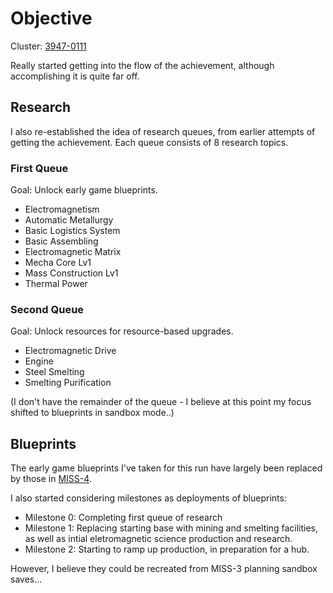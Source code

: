 
# Objective

Cluster: [3947-0111](../clusters/3947-0111/details.md)

Really started getting into the flow of the achievement, although accomplishing it is quite far off.

## Research

I also re-established the idea of research queues, from earlier attempts of getting the achievement. Each queue consists of 8 research topics.

### First Queue

Goal: Unlock early game blueprints.

* Electromagnetism
* Automatic Metallurgy
* Basic Logistics System
* Basic Assembling
* Electromagnetic Matrix
* Mecha Core Lv1
* Mass Construction Lv1
* Thermal Power

### Second Queue

Goal: Unlock resources for resource-based upgrades.

* Electromagnetic Drive
* Engine
* Steel Smelting
* Smelting Purification

(I don't have the remainder of the queue - I believe at this point my focus shifted to blueprints in sandbox mode..)

## Blueprints

The early game blueprints I've taken for this run have largely been replaced by those in [MISS-4](./MISS-4.md).

I also started considering milestones as deployments of blueprints:

* Milestone 0: Completing first queue of research
* Milestone 1: Replacing starting base with mining and smelting facilities, as well as intial eletromagnetic science production and research.
* Milestone 2: Starting to ramp up production, in preparation for a hub.

However, I believe they could be recreated from MISS-3 planning sandbox saves...
